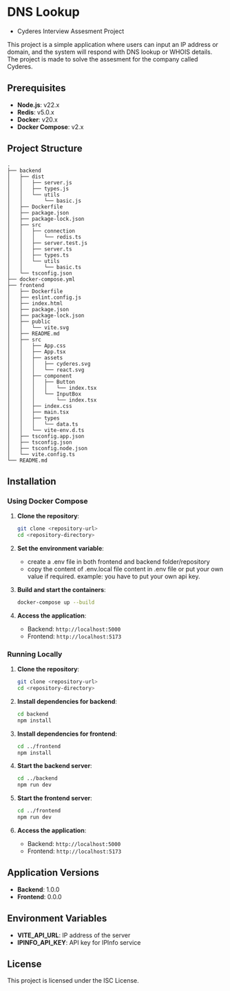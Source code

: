 # DNS Lookup 
 - Cyderes Interview Assesment Project

This project is a simple application where users can input an IP address or domain, and the system will respond with DNS lookup or WHOIS details.
The project is made to solve the assesment for the company called Cyderes.

## Prerequisites

- **Node.js**: v22.x
- **Redis**: v5.0.x
- **Docker**: v20.x
- **Docker Compose**: v2.x

## Project Structure
```
.
├── backend
│   ├── dist
│   │   ├── server.js
│   │   ├── types.js
│   │   └── utils
│   │       └── basic.js
│   ├── Dockerfile
│   ├── package.json
│   ├── package-lock.json
│   ├── src
│   │   ├── connection
│   │   │   └── redis.ts
│   │   ├── server.test.js
│   │   ├── server.ts
│   │   ├── types.ts
│   │   └── utils
│   │       └── basic.ts
│   └── tsconfig.json
├── docker-compose.yml
├── frontend
│   ├── Dockerfile
│   ├── eslint.config.js
│   ├── index.html
│   ├── package.json
│   ├── package-lock.json
│   ├── public
│   │   └── vite.svg
│   ├── README.md
│   ├── src
│   │   ├── App.css
│   │   ├── App.tsx
│   │   ├── assets
│   │   │   ├── cyderes.svg
│   │   │   └── react.svg
│   │   ├── component
│   │   │   ├── Button
│   │   │   │   └── index.tsx
│   │   │   └── InputBox
│   │   │       └── index.tsx
│   │   ├── index.css
│   │   ├── main.tsx
│   │   ├── types
│   │   │   └── data.ts
│   │   └── vite-env.d.ts
│   ├── tsconfig.app.json
│   ├── tsconfig.json
│   ├── tsconfig.node.json
│   └── vite.config.ts
└── README.md
```

## Installation

### Using Docker Compose

1. **Clone the repository**:
    ```sh
    git clone <repository-url>
    cd <repository-directory>
    ```

2. **Set the environment variable**:
    - create a .env file in both frontend and backend folder/repository
    - copy the content of .env.local file content in .env file or put your own value if required. example: you have to put your own api key.

2. **Build and start the containers**:
    ```sh
    docker-compose up --build
    ```

3. **Access the application**:
    - Backend: `http://localhost:5000`
    - Frontend: `http://localhost:5173`

### Running Locally

1. **Clone the repository**:
    ```sh
    git clone <repository-url>
    cd <repository-directory>
    ```

2. **Install dependencies for backend**:
    ```sh
    cd backend
    npm install
    ```

3. **Install dependencies for frontend**:
    ```sh
    cd ../frontend
    npm install
    ```

4. **Start the backend server**:
    ```sh
    cd ../backend
    npm run dev
    ```

5. **Start the frontend server**:
    ```sh
    cd ../frontend
    npm run dev
    ```

6. **Access the application**:
    - Backend: `http://localhost:5000`
    - Frontend: `http://localhost:5173`

## Application Versions

- **Backend**: 1.0.0
- **Frontend**: 0.0.0

## Environment Variables

- **VITE_API_URL**: IP address of the server
- **IPINFO_API_KEY**: API key for IPInfo service

## License

This project is licensed under the ISC License.

